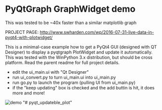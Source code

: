 # PyQtGraph GraphWidget demo
This was tested to be ~40x faster than a similar matplotlib graph

PROJECT PAGE: http://www.swharden.com/wp/2016-07-31-live-data-in-pyqt4-with-plotwidget/

This is a minimal-case example how to get a PyQt4 GUI (designed with QT Designer) to display a 
pyqtgraph PlotWidget and update it automatically. This was tested with the WinPython 3.x distribution, 
but should be cross platform. Read the parent readme for full project details.

* edit the ui_main.ui with "Qt Designer"
* run ui_convert.py to turn ui_main.ui into ui_main.py
* run go.py to launch the program (pulling UI from ui_main.py)
* if the "keep updating" box is checked and the add buttin is hit, it does more and more!

![demo](demo2.gif)
"# pyqt_updateble_plot" 
